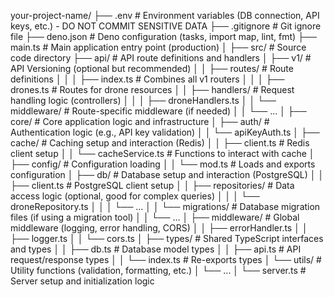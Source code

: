 your-project-name/
├── .env                 # Environment variables (DB connection, API keys, etc.) - DO NOT COMMIT SENSITIVE DATA
├── .gitignore           # Git ignore file
├── deno.json            # Deno configuration (tasks, import map, lint, fmt)
├── main.ts              # Main application entry point (production)
│
├── src/                 # Source code directory
    ├── api/             # API route definitions and handlers
    │   ├── v1/          # API Versioning (optional but recommended)
    │   │   ├── routes/      # Route definitions
    │   │   │   ├── index.ts   # Combines all v1 routers
    │   │   │   ├── drones.ts   # Routes for drone resources
    │   │   ├── handlers/    # Request handling logic (controllers)
    │   │   │   ├── droneHandlers.ts
    │   │   └── middleware/  # Route-specific middleware (if needed)
    │   │       └── ...
    │
    ├── core/            # Core application logic and infrastructure
    │   ├── auth/        # Authentication logic (e.g., API key validation)
    │   │   └── apiKeyAuth.ts
    │   ├── cache/       # Caching setup and interaction (Redis)
    │   │   ├── client.ts  # Redis client setup
    │   │   └── cacheService.ts # Functions to interact with cache
    │   ├── config/      # Configuration loading
    │   │   └── mod.ts     # Loads and exports configuration
    │   ├── db/          # Database setup and interaction (PostgreSQL)
    │   │   ├── client.ts  # PostgreSQL client setup
    │   │   ├── repositories/ # Data access logic (optional, good for complex queries)
    │   │   │   └── droneRepository.ts
    │   │   │   └── ...
    │   │   └── migrations/ # Database migration files (if using a migration tool)
    │   │       └── ...
    │   ├── middleware/  # Global middleware (logging, error handling, CORS)
    │   │   ├── errorHandler.ts
    │   │   ├── logger.ts
    │   │   └── cors.ts
    │   ├── types/       # Shared TypeScript interfaces and types
    │   │   ├── db.ts      # Database model types
    │   │   ├── api.ts     # API request/response types
    │   │   └── index.ts   # Re-exports types
    │   └── utils/       # Utility functions (validation, formatting, etc.)
    │       └── ...
    │
    └── server.ts        # Server setup and initialization logic
